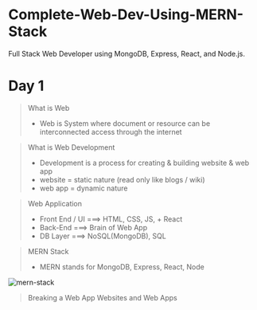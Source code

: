 # Complete-Web-Dev-Using-MERN-Stack
Full Stack Web Developer using MongoDB, Express, React, and Node.js.

# Day 1
> What is Web
>* Web is System where document or resource can be interconnected  access through the internet

> What is Web Development
>* Development is a process for creating & building website & web app
>* website = static nature (read only like blogs / wiki)
>* web app = dynamic nature

> Web Application
>* Front End / UI ===> HTML, CSS, JS, + React
>* Back-End ===> Brain of Web App
>* DB Layer ===> NoSQL(MongoDB), SQL

> MERN Stack
>* MERN stands for MongoDB, Express, React, Node

![mern-stack](https://github.com/a0s21en5/Complete-Web-Dev-Using-MERN-Stack/assets/86140629/bddb06f8-bbb5-4846-b713-92a1c93ff383)

> Breaking a Web App
> Websites and Web Apps